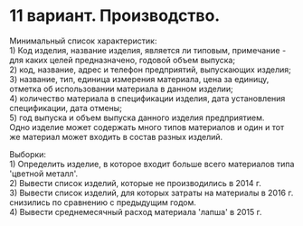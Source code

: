 # 11 вариант. Производство.

Минимальный список характеристик: 
</br>1) Код изделия, название изделия, является ли типовым, примечание - для каких целей предназначено, годовой объем выпуска; 
</br>2) код, название, адрес и телефон предприятий, выпускающих изделия; 
</br>3) название, тип, единица измерения материала, цена за единицу, отметка об использовании материала в данном изделии;
</br>4) количество материала в спецификации изделия, дата установления спецификации, дата отмены;
</br>5) год выпуска и объем выпуска данного изделия предприятием. 
</br>Одно изделие может содержать много типов материалов и один и тот же материал может входить в состав разных изделий.

Выборки: 
</br>1) Определить изделие, в которое входит больше всего материалов типа 'цветной металл'. 
</br>2) Вывести список изделий, которые не производились в 2014 г. 
</br>3) Вывести список изделий, для которых затраты на материалы в 2016 г. снизились по сравнению с предыдущим годом. 
</br>4) Вывести среднемесячный расход материала 'лапша' в 2015 г.
